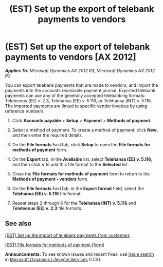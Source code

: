 ﻿---
title: (EST) Set up the export of telebank payments to vendors
TOCTitle: (EST) Set up the export of telebank payments to vendors
ms:assetid: f3fec70a-6484-45b7-913e-4f5864e747b0
ms:mtpsurl: https://technet.microsoft.com/en-us/library/JJ664208(v=AX.60)
ms:contentKeyID: 49385299
ms.date: 04/18/2014
mtps_version: v=AX.60
---

# (EST) Set up the export of telebank payments to vendors [AX 2012]


_**Applies To:** Microsoft Dynamics AX 2012 R3, Microsoft Dynamics AX 2012 R2_

You can export telebank payments that are made to vendors, and import the payments into the accounts receivable payment journal. Exported telebank payments can use any of the generally accepted telebanking formats: Teleteenus (EE) v. 2.3, Telehansa (EE) v. 5.116, or Telehansa (INT) v. 5.116. The imported payments are linked to specific vendor invoices by using reference numbers.

1.  Click **Accounts payable** \> **Setup** \> **Payment** \> **Methods of payment**.

2.  Select a method of payment. To create a method of payment, click **New**, and then enter the required details.

3.  On the **File formats** FastTab, click **Setup** to open the **File formats for methods of payment** form.

4.  On the **Export** tab, in the **Available** list, select **Telehansa (EE) v. 5.116**, and then click **\<** to add this file format to the **Selected** list.

5.  Close the **File formats for methods of payment** form to return to the **Methods of payment - vendors** form.

6.  On the **File formats** FastTab, in the **Export format** field, select the **Telehansa (EE) v. 5.116** file format.

7.  Repeat steps 2 through 6 for the **Telehansa (INT) v. 5.116** and **Teleteenus (EE) v. 2.3** file formats.

## See also

[(EST) Set up the import of telebank payments from customers](est-set-up-the-import-of-telebank-payments-from-customers.md)

[(EST) File formats for methods of payment (form)](https://technet.microsoft.com/en-us/library/jj710825\(v=ax.60\))

  
**Announcements:** To see known issues and recent fixes, use [Issue search](http://go.microsoft.com/fwlink/?linkid=389258) in [Microsoft Dynamics Lifecycle Services](http://go.microsoft.com/fwlink/?linkid=306505) (LCS).

